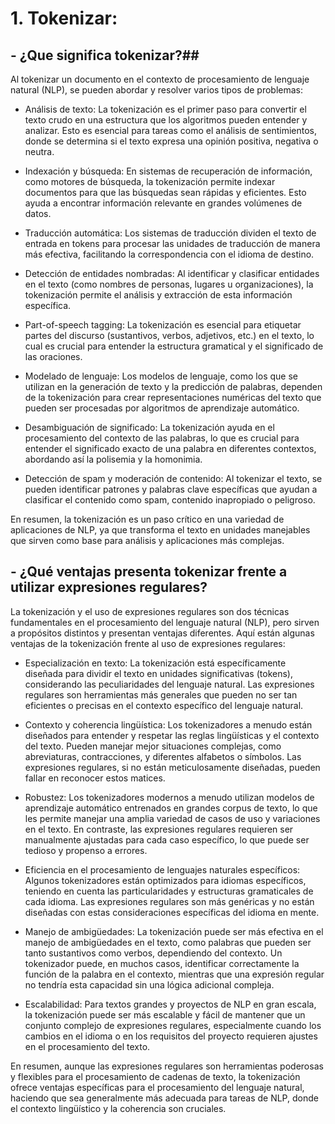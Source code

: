 ﻿
# 1. Tokenizar:
## - ¿Que significa tokenizar?##
Al tokenizar un documento en el contexto de procesamiento de lenguaje natural (NLP), se pueden abordar y resolver varios tipos de problemas:

- Análisis de texto: La tokenización es el primer paso para convertir el texto crudo en una estructura que los algoritmos pueden entender y analizar. Esto es esencial para tareas como el análisis de sentimientos, donde se determina si el texto expresa una opinión positiva, negativa o neutra.

- Indexación y búsqueda: En sistemas de recuperación de información, como motores de búsqueda, la tokenización permite indexar documentos para que las búsquedas sean rápidas y eficientes. Esto ayuda a encontrar información relevante en grandes volúmenes de datos.

- Traducción automática: Los sistemas de traducción dividen el texto de entrada en tokens para procesar las unidades de traducción de manera más efectiva, facilitando la correspondencia con el idioma de destino.

- Detección de entidades nombradas: Al identificar y clasificar entidades en el texto (como nombres de personas, lugares u organizaciones), la tokenización permite el análisis y extracción de esta información específica.

- Part-of-speech tagging: La tokenización es esencial para etiquetar partes del discurso (sustantivos, verbos, adjetivos, etc.) en el texto, lo cual es crucial para entender la estructura gramatical y el significado de las oraciones.

- Modelado de lenguaje: Los modelos de lenguaje, como los que se utilizan en la generación de texto y la predicción de palabras, dependen de la tokenización para crear representaciones numéricas del texto que pueden ser procesadas por algoritmos de aprendizaje automático.

- Desambiguación de significado: La tokenización ayuda en el procesamiento del contexto de las palabras, lo que es crucial para entender el significado exacto de una palabra en diferentes contextos, abordando así la polisemia y la homonimia.

- Detección de spam y moderación de contenido: Al tokenizar el texto, se pueden identificar patrones y palabras clave específicas que ayudan a clasificar el contenido como spam, contenido inapropiado o peligroso.

En resumen, la tokenización es un paso crítico en una variedad de aplicaciones de NLP, ya que transforma el texto en unidades manejables que sirven como base para análisis y aplicaciones más complejas.

## - ¿Qué ventajas presenta tokenizar frente a utilizar expresiones regulares?

La tokenización y el uso de expresiones regulares son dos técnicas fundamentales en el procesamiento del lenguaje natural (NLP), pero sirven a propósitos distintos y presentan ventajas diferentes. Aquí están algunas ventajas de la tokenización frente al uso de expresiones regulares:

- Especialización en texto: La tokenización está específicamente diseñada para dividir el texto en unidades significativas (tokens), considerando las peculiaridades del lenguaje natural. Las expresiones regulares son herramientas más generales que pueden no ser tan eficientes o precisas en el contexto específico del lenguaje natural.

- Contexto y coherencia lingüística: Los tokenizadores a menudo están diseñados para entender y respetar las reglas lingüísticas y el contexto del texto. Pueden manejar mejor situaciones complejas, como abreviaturas, contracciones, y diferentes alfabetos o símbolos. Las expresiones regulares, si no están meticulosamente diseñadas, pueden fallar en reconocer estos matices.

- Robustez: Los tokenizadores modernos a menudo utilizan modelos de aprendizaje automático entrenados en grandes corpus de texto, lo que les permite manejar una amplia variedad de casos de uso y variaciones en el texto. En contraste, las expresiones regulares requieren ser manualmente ajustadas para cada caso específico, lo que puede ser tedioso y propenso a errores.

- Eficiencia en el procesamiento de lenguajes naturales específicos: Algunos tokenizadores están optimizados para idiomas específicos, teniendo en cuenta las particularidades y estructuras gramaticales de cada idioma. Las expresiones regulares son más genéricas y no están diseñadas con estas consideraciones específicas del idioma en mente.

- Manejo de ambigüedades: La tokenización puede ser más efectiva en el manejo de ambigüedades en el texto, como palabras que pueden ser tanto sustantivos como verbos, dependiendo del contexto. Un tokenizador puede, en muchos casos, identificar correctamente la función de la palabra en el contexto, mientras que una expresión regular no tendría esta capacidad sin una lógica adicional compleja.

- Escalabilidad: Para textos grandes y proyectos de NLP en gran escala, la tokenización puede ser más escalable y fácil de mantener que un conjunto complejo de expresiones regulares, especialmente cuando los cambios en el idioma o en los requisitos del proyecto requieren ajustes en el procesamiento del texto.

En resumen, aunque las expresiones regulares son herramientas poderosas y flexibles para el procesamiento de cadenas de texto, la tokenización ofrece ventajas específicas para el procesamiento del lenguaje natural, haciendo que sea generalmente más adecuada para tareas de NLP, donde el contexto lingüístico y la coherencia son cruciales.

